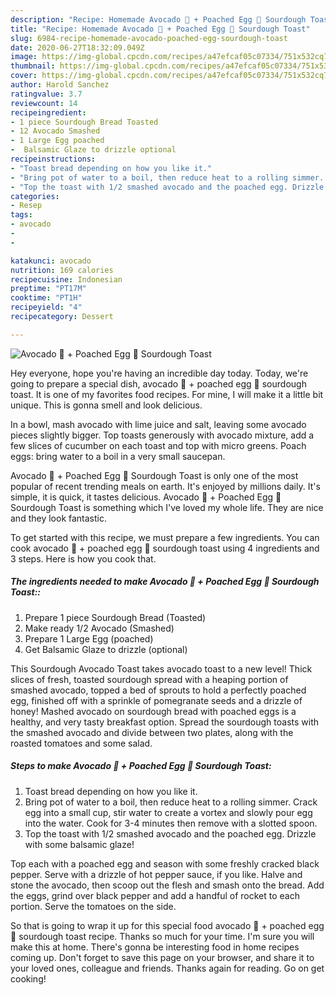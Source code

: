 ```yaml
---
description: "Recipe: Homemade Avocado 🥑 + Poached Egg 🥚 Sourdough Toast"
title: "Recipe: Homemade Avocado 🥑 + Poached Egg 🥚 Sourdough Toast"
slug: 6984-recipe-homemade-avocado-poached-egg-sourdough-toast
date: 2020-06-27T18:32:09.049Z
image: https://img-global.cpcdn.com/recipes/a47efcaf05c07334/751x532cq70/avocado-🥑-poached-egg-🥚-sourdough-toast-recipe-main-photo.jpg
thumbnail: https://img-global.cpcdn.com/recipes/a47efcaf05c07334/751x532cq70/avocado-🥑-poached-egg-🥚-sourdough-toast-recipe-main-photo.jpg
cover: https://img-global.cpcdn.com/recipes/a47efcaf05c07334/751x532cq70/avocado-🥑-poached-egg-🥚-sourdough-toast-recipe-main-photo.jpg
author: Harold Sanchez
ratingvalue: 3.7
reviewcount: 14
recipeingredient:
- 1 piece Sourdough Bread Toasted
- 12 Avocado Smashed
- 1 Large Egg poached
-  Balsamic Glaze to drizzle optional
recipeinstructions:
- "Toast bread depending on how you like it."
- "Bring pot of water to a boil, then reduce heat to a rolling simmer. Crack egg into a small cup, stir water to create a vortex and slowly pour egg into the water. Cook for 3-4 minutes then remove with a slotted spoon."
- "Top the toast with 1/2 smashed avocado and the poached egg. Drizzle with some balsamic glaze!"
categories:
- Resep
tags:
- avocado
- 
- 

katakunci: avocado  
nutrition: 169 calories
recipecuisine: Indonesian
preptime: "PT17M"
cooktime: "PT1H"
recipeyield: "4"
recipecategory: Dessert

---
```



![Avocado 🥑 + Poached Egg 🥚 Sourdough Toast](https://img-global.cpcdn.com/recipes/a47efcaf05c07334/751x532cq70/avocado-🥑-poached-egg-🥚-sourdough-toast-recipe-main-photo.jpg)

Hey everyone, hope you're having an incredible day today. Today, we're going to prepare a special dish, avocado 🥑 + poached egg 🥚 sourdough toast. It is one of my favorites food recipes. For mine, I will make it a little bit unique. This is gonna smell and look delicious.

In a bowl, mash avocado with lime juice and salt, leaving some avocado pieces slightly bigger. Top toasts generously with avocado mixture, add a few slices of cucumber on each toast and top with micro greens. Poach eggs: bring water to a boil in a very small saucepan.

Avocado 🥑 + Poached Egg 🥚 Sourdough Toast is only one of the most popular of recent trending meals on earth. It's enjoyed by millions daily. It's simple, it is quick, it tastes delicious. Avocado 🥑 + Poached Egg 🥚 Sourdough Toast is something which I've loved my whole life. They are nice and they look fantastic.


To get started with this recipe, we must prepare a few ingredients. You can cook avocado 🥑 + poached egg 🥚 sourdough toast using 4 ingredients and 3 steps. Here is how you cook that.

##### The ingredients needed to make Avocado 🥑 + Poached Egg 🥚 Sourdough Toast::

1. Prepare 1 piece Sourdough Bread (Toasted)
1. Make ready 1/2 Avocado (Smashed)
1. Prepare 1 Large Egg (poached)
1. Get  Balsamic Glaze to drizzle (optional)


This Sourdough Avocado Toast takes avocado toast to a new level! Thick slices of fresh, toasted sourdough spread with a heaping portion of smashed avocado, topped a bed of sprouts to hold a perfectly poached egg, finished off with a sprinkle of pomegranate seeds and a drizzle of honey! Mashed avocado on sourdough bread with poached eggs is a healthy, and very tasty breakfast option. Spread the sourdough toasts with the smashed avocado and divide between two plates, along with the roasted tomatoes and some salad. 

##### Steps to make Avocado 🥑 + Poached Egg 🥚 Sourdough Toast:

1. Toast bread depending on how you like it.
1. Bring pot of water to a boil, then reduce heat to a rolling simmer. Crack egg into a small cup, stir water to create a vortex and slowly pour egg into the water. Cook for 3-4 minutes then remove with a slotted spoon.
1. Top the toast with 1/2 smashed avocado and the poached egg. Drizzle with some balsamic glaze!


Top each with a poached egg and season with some freshly cracked black pepper. Serve with a drizzle of hot pepper sauce, if you like. Halve and stone the avocado, then scoop out the flesh and smash onto the bread. Add the eggs, grind over black pepper and add a handful of rocket to each portion. Serve the tomatoes on the side. 

So that is going to wrap it up for this special food avocado 🥑 + poached egg 🥚 sourdough toast recipe. Thanks so much for your time. I'm sure you will make this at home. There's gonna be interesting food in home recipes coming up. Don't forget to save this page on your browser, and share it to your loved ones, colleague and friends. Thanks again for reading. Go on get cooking!
